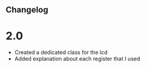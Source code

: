 ## Changelog

# 2.0
- Created a dedicated class for the lcd
- Added explanation about each register that I used
